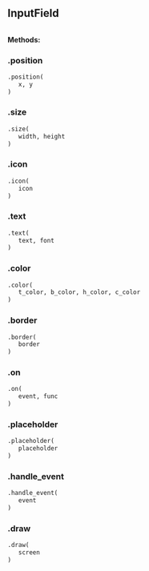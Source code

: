 #


## InputField
```python 

```




**Methods:**


### .position
```python
.position(
   x, y
)
```


### .size
```python
.size(
   width, height
)
```


### .icon
```python
.icon(
   icon
)
```


### .text
```python
.text(
   text, font
)
```


### .color
```python
.color(
   t_color, b_color, h_color, c_color
)
```


### .border
```python
.border(
   border
)
```


### .on
```python
.on(
   event, func
)
```


### .placeholder
```python
.placeholder(
   placeholder
)
```


### .handle_event
```python
.handle_event(
   event
)
```


### .draw
```python
.draw(
   screen
)
```

